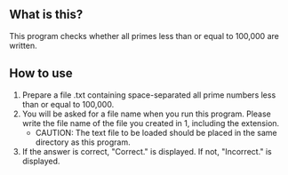 ## What is this?

This program checks whether all primes less than or equal to 100,000 are written.

## How to use

1. Prepare a file .txt containing space-separated all prime numbers less than or equal to 100,000.
2. You will be asked for a file name when you run this program. Please write the file name of the file you created in 1, including the extension.
   - CAUTION: The text file to be loaded should be placed in the same directory as this program.
3. If the answer is correct, "Correct." is displayed. If not, "Incorrect." is displayed.
